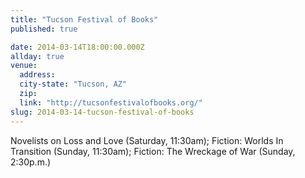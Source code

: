 ```yaml
---
title: "Tucson Festival of Books"
published: true

date: 2014-03-14T18:00:00.000Z
allday: true
venue:
  address:
  city-state: "Tucson, AZ"
  zip:
  link: "http://tucsonfestivalofbooks.org/"
slug: 2014-03-14-tucson-festival-of-books
---
```

Novelists on Loss and Love (Saturday, 11:30am); Fiction: Worlds In Transition (Sunday, 11:30am); Fiction: The Wreckage of War (Sunday, 2:30p.m.)

